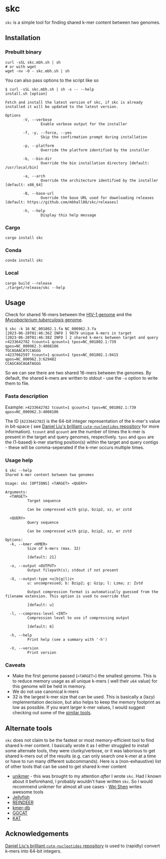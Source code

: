 # skc

`skc` is a simple tool for finding shared k-mer content between two genomes.

## Installation

### Prebuilt binary

```
curl -sSL skc.mbh.sh | sh
# or with wget
wget -nv -O - skc.mbh.sh | sh
```

You can also pass options to the script like so

```text
$ curl -sSL skc.mbh.sh | sh -s -- --help
install.sh [option]

Fetch and install the latest version of skc, if skc is already
installed it will be updated to the latest version.

Options
        -V, --verbose
                Enable verbose output for the installer

        -f, -y, --force, --yes
                Skip the confirmation prompt during installation

        -p, --platform
                Override the platform identified by the installer

        -b, --bin-dir
                Override the bin installation directory [default: /usr/local/bin]

        -a, --arch
                Override the architecture identified by the installer [default: x86_64]

        -B, --base-url
                Override the base URL used for downloading releases [default: https://github.com/mbhall88/skc/releases]

        -h, --help
                Display this help message

```

### Cargo

```text
cargo install skc
```

### Conda

```text
conda install skc
```

### Local

```text
cargo build --release
./target/release/skc --help
```

## Usage

Check for shared 16-mers between the [HIV-1 genome](https://www.ncbi.nlm.nih.gov/nuccore/NC_001802.1) and the [
*Mycobacterium tuberculosis* genome](https://www.ncbi.nlm.nih.gov/nuccore/NC_000962.3).

```text
$ skc -k 16 NC_001802.1.fa NC_000962.3.fa
[2023-06-20T01:46:36Z INFO ] 9079 unique k-mers in target
[2023-06-20T01:46:38Z INFO ] 2 shared k-mers between target and query
>4233642782 tcount=1 qcount=1 tpos=NC_001802.1:739 qpos=NC_000962.3:4008106
TGCAGAACATCCAGGG
>4237062597 tcount=1 qcount=1 tpos=NC_001802.1:8415 qpos=NC_000962.3:629482
CCAGCAGCAGATAGGG
```

So we can see there are two shared 16-mers between the genomes. By default, the shared k-mers are written to stdout -
use the `-o` option to write them to file.

### Fasta description

Example: `>4233642782 tcount=1 qcount=1 tpos=NC_001802.1:739 qpos=NC_000962.3:4008106`

The ID (`4233642782`) is the 64-bit integer representation of the k-mer's value in bit-space (
see [Daniel Liu's brilliant `cute-nucleotides` repository][cute] for more information). `tcount` and `qcount` are the
number of times the k-mer is present in the target and query genomes, respectively. `tpos` and `qpos` are the (1-based)
k-mer starting position(s) within the target and query contigs - these will be comma-seperated if the k-mer occurs
multiple times.

### Usage help

```text
$ skc --help
Shared k-mer content between two genomes

Usage: skc [OPTIONS] <TARGET> <QUERY>

Arguments:
  <TARGET>
          Target sequence

          Can be compressed with gzip, bzip2, xz, or zstd

  <QUERY>
          Query sequence

          Can be compressed with gzip, bzip2, xz, or zstd

Options:
  -k, --kmer <KMER>
          Size of k-mers (max. 32)

          [default: 21]

  -o, --output <OUTPUT>
          Output filepath(s); stdout if not present

  -O, --output-type <u|b|g|l|z>
          u: uncompressed; b: Bzip2; g: Gzip; l: Lzma; z: Zstd

          Output compression format is automatically guessed from the filename extension. This option is used to override that

          [default: u]

  -l, --compress-level <INT>
          Compression level to use if compressing output

          [default: 6]

  -h, --help
          Print help (see a summary with '-h')

  -V, --version
          Print version
```

### Caveats

- Make the first genome passed (`<TARGET>`) the smallest genome. This is to reduce memory usage as all unique k-mers (
  well their `u64` value) for this genome will be held in memory.
- We do not use canonical k-mers
- 32 is the largest k-mer size that can be used. This is basically a (lazy) implementation decision, but also helps to
  keep the memory footprint as low as possible. If you want larger k-mer values, I would suggest checking out some of
  the [similar tools](#alternate-tools).

## Alternate tools

`skc` does not claim to be the fastest or most memory-efficient tool to find shared k-mer content. I basically wrote it
as I either struggled to install some alternate tools, they were clunky/verbose, or it was laborious to get shared
k-mers out of the results (e.g. can only search one k-mer at a time or have to run many different subcommands). Here is
a (non-exhaustive) list of other tools that can be used to get shared k-mer content

- [unikmer](https://github.com/shenwei356/unikmer) - this was brought to my attention *after* I wrote `skc`. Had I known
  about it beforehand, I probably wouldn't have written `skc`. So I would recommend unikmer for almost all use
  cases - [Wei Shen](https://github.com/shenwei356) writes awesome tools
- [Jellyfish](https://github.com/gmarcais/Jellyfish)
- [REINDEER](https://github.com/kamimrcht/REINDEER)
- [kmer-db](https://github.com/refresh-bio/kmer-db)
- [GGCAT](https://github.com/algbio/ggcat)
- [KAT](https://github.com/TGAC/KAT)

## Acknowledgements

[Daniel Liu's brilliant `cute-nucleotides` repository][cute] is used to (rapidly) convert k-mers into 64-bit integers.

[cute]: https://github.com/Daniel-Liu-c0deb0t/cute-nucleotides

